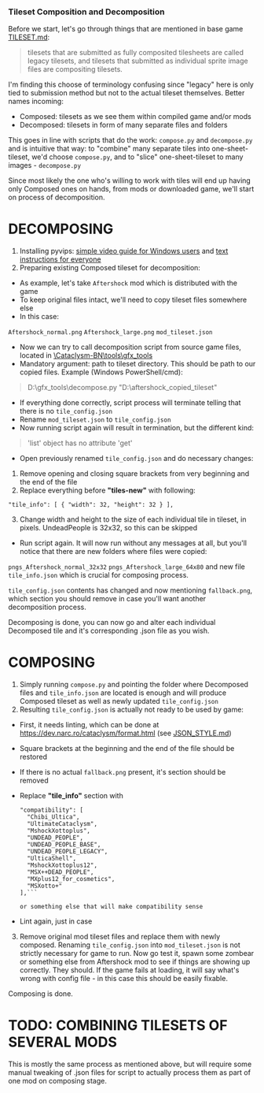 ### Tileset Composition and Decomposition

Before we start, let's go through things that are mentioned in base game [TILESET.md](https://github.com/cataclysmbnteam/Cataclysm-BN/blob/upload/doc/TILESET.md):

> tilesets that are submitted as fully composited tilesheets are called legacy tilesets, and tilesets that submitted as individual sprite image files are compositing tilesets.

I'm finding this choose of terminology confusing since "legacy" here is only tied to submission method but not to the actual tileset themselves. Better names incoming:

* Composed: tilesets as we see them within compiled game and/or mods
* Decomposed: tilesets in form of many separate files and folders

This goes in line with scripts that do the work: `compose.py` and `decompose.py` and is intuitive that way: to "combine" many separate tiles into one-sheet-tileset, we'd choose `compose.py`, and to "slice" one-sheet-tileset to many images - `decompose.py`

Since most likely the one who's willing to work with tiles will end up having only Composed ones on hands, from mods or downloaded game, we'll start on process of decomposition.

# DECOMPOSING

1. Installing pyvips: [simple video guide for Windows users](https://www.youtube.com/watch?v=O5iBsdAd1_w) and [text instructions for everyone](https://pypi.org/project/pyvips/)
2. Preparing existing Composed tileset for decomposition:
* As example, let's take `Aftershock` mod which is distributed with the game
* To keep original files intact, we'll need to copy tileset files somewhere else
* In this case: 

`Aftershock_normal.png`
`Aftershock_large.png`
`mod_tileset.json`

* Now we can try to call decomposition script from source game files, located in [\Cataclysm-BN\tools\gfx_tools](https://github.com/cataclysmbnteam/Cataclysm-BN/tree/upload/tools/gfx_tools)
* Mandatory argument: path to tileset directory. This should be path to our copied files. Example (Windows PowerShell/cmd):

> D:\gfx_tools\decompose.py "D:\aftershock_copied_tileset"

* If everything done correctly, script process will terminate telling that there is no `tile_config.json`
* Rename `mod_tileset.json` to `tile_config.json`
* Now running script again will result in termination, but the different kind: 
> 'list' object has no attribute 'get'
* Open previously renamed `tile_config.json` and do necessary changes:
1. Remove opening and closing square brackets from very beginning and the end of the file
2. Replace everything before **"tiles-new"** with following:
  
  ```"tile_info": [ { "width": 32, "height": 32 } ],```
	
3. Change width and height to the size of each individual tile in tileset, in pixels. UndeadPeople is 32x32, so this can be skipped
* Run script again. It will now run without any messages at all, but you'll notice that there are new folders where files were copied: 

`pngs_Aftershock_normal_32x32`
`pngs_Aftershock_large_64x80`
and new file `tile_info.json` which is crucial for composing process.

`tile_config.json` contents has changed and now mentioning `fallback.png`, which section you should remove in case you'll want another decomposition process.

Decomposing is done, you can now go and alter each individual Decomposed tile and it's corresponding .json file as you wish.

# COMPOSING

1. Simply running `compose.py` and pointing the folder where Decomposed files and `tile_info.json` are located is enough and will produce Composed tileset as well as newly updated `tile_config.json`
2. Resulting `tile_config.json` is actually not ready to be used by game:
* First, it needs linting, which can be done at https://dev.narc.ro/cataclysm/format.html (see [JSON_STYLE.md](https://github.com/cataclysmbnteam/Cataclysm-BN/blob/upload/doc/JSON_STYLE.md))
* Square brackets at the beginning and the end of the file should be restored
* If there is no actual `fallback.png` present, it's section should be removed
* Replace **"tile_info"** section with 

  ```"type": "mod_tileset",
  "compatibility": [
    "Chibi_Ultica",
    "UltimateCataclysm",
    "MshockXottoplus",
    "UNDEAD_PEOPLE",
    "UNDEAD_PEOPLE_BASE",
    "UNDEAD_PEOPLE_LEGACY",
    "UlticaShell",
    "MshockXottoplus12",
    "MSX++DEAD_PEOPLE",
    "MXplus12_for_cosmetics",
    "MSXotto+"
  ],```
  
  or something else that will make compatibility sense
  
* Lint again, just in case

3. Remove original mod tileset files and replace them with newly composed. Renaming `tile_config.json` into `mod_tileset.json` is not strictly necessary for game to run. 
Now go test it, spawn some zombear or something else from Aftershock mod to see if things are showing up correctly. They should. 
If the game fails at loading, it will say what's wrong with config file - in this case this should be easily fixable.

Composing is done.

# TODO: COMBINING TILESETS OF SEVERAL MODS

This is mostly the same process as mentioned above, but will require some manual tweaking of .json files for script to actually process them as part of one mod on composing stage.
